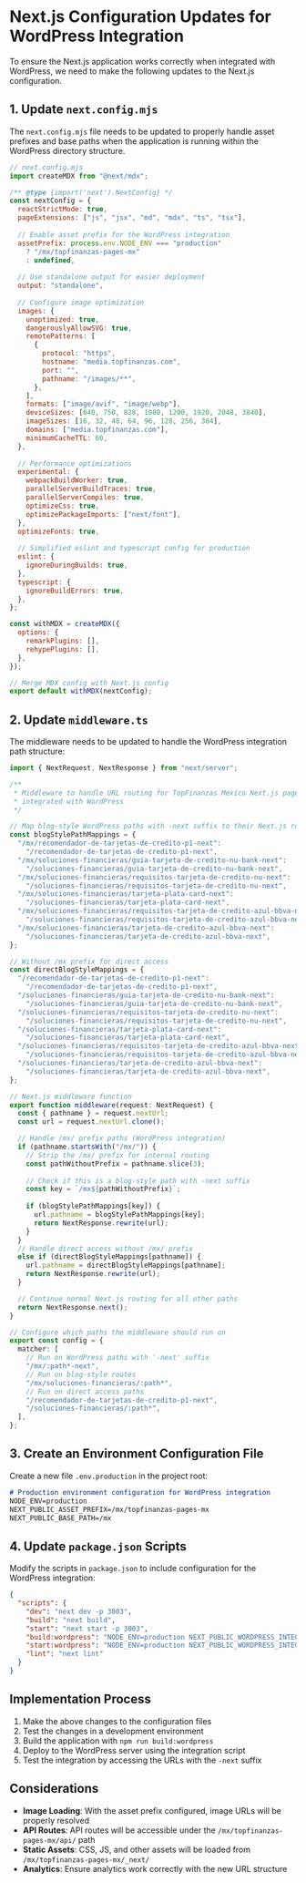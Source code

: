 # Next.js Configuration Updates for WordPress Integration

To ensure the Next.js application works correctly when integrated with WordPress, we need to make the following updates to the Next.js configuration.

## 1. Update `next.config.mjs`

The `next.config.mjs` file needs to be updated to properly handle asset prefixes and base paths when the application is running within the WordPress directory structure.

```javascript
// next.config.mjs
import createMDX from "@next/mdx";

/** @type {import('next').NextConfig} */
const nextConfig = {
  reactStrictMode: true,
  pageExtensions: ["js", "jsx", "md", "mdx", "ts", "tsx"],
  
  // Enable asset prefix for the WordPress integration
  assetPrefix: process.env.NODE_ENV === "production" 
    ? "/mx/topfinanzas-pages-mx" 
    : undefined,
  
  // Use standalone output for easier deployment
  output: "standalone",
  
  // Configure image optimization
  images: {
    unoptimized: true,
    dangerouslyAllowSVG: true,
    remotePatterns: [
      {
        protocol: "https",
        hostname: "media.topfinanzas.com",
        port: "",
        pathname: "/images/**",
      },
    ],
    formats: ["image/avif", "image/webp"],
    deviceSizes: [640, 750, 828, 1080, 1200, 1920, 2048, 3840],
    imageSizes: [16, 32, 48, 64, 96, 128, 256, 384],
    domains: ["media.topfinanzas.com"],
    minimumCacheTTL: 60,
  },
  
  // Performance optimizations
  experimental: {
    webpackBuildWorker: true,
    parallelServerBuildTraces: true,
    parallelServerCompiles: true,
    optimizeCss: true,
    optimizePackageImports: ["next/font"],
  },
  optimizeFonts: true,
  
  // Simplified eslint and typescript config for production
  eslint: {
    ignoreDuringBuilds: true,
  },
  typescript: {
    ignoreBuildErrors: true,
  },
};

const withMDX = createMDX({
  options: {
    remarkPlugins: [],
    rehypePlugins: [],
  },
});

// Merge MDX config with Next.js config
export default withMDX(nextConfig);
```

## 2. Update `middleware.ts`

The middleware needs to be updated to handle the WordPress integration path structure:

```typescript
import { NextRequest, NextResponse } from "next/server";

/**
 * Middleware to handle URL routing for TopFinanzas Mexico Next.js pages
 * integrated with WordPress
 */

// Map blog-style WordPress paths with -next suffix to their Next.js routes
const blogStylePathMappings = {
  "/mx/recomendador-de-tarjetas-de-credito-p1-next":
    "/recomendador-de-tarjetas-de-credito-p1-next",
  "/mx/soluciones-financieras/guia-tarjeta-de-credito-nu-bank-next":
    "/soluciones-financieras/guia-tarjeta-de-credito-nu-bank-next",
  "/mx/soluciones-financieras/requisitos-tarjeta-de-credito-nu-next":
    "/soluciones-financieras/requisitos-tarjeta-de-credito-nu-next",
  "/mx/soluciones-financieras/tarjeta-plata-card-next":
    "/soluciones-financieras/tarjeta-plata-card-next",
  "/mx/soluciones-financieras/requisitos-tarjeta-de-credito-azul-bbva-next":
    "/soluciones-financieras/requisitos-tarjeta-de-credito-azul-bbva-next",
  "/mx/soluciones-financieras/tarjeta-de-credito-azul-bbva-next":
    "/soluciones-financieras/tarjeta-de-credito-azul-bbva-next",
};

// Without /mx prefix for direct access
const directBlogStyleMappings = {
  "/recomendador-de-tarjetas-de-credito-p1-next":
    "/recomendador-de-tarjetas-de-credito-p1-next",
  "/soluciones-financieras/guia-tarjeta-de-credito-nu-bank-next":
    "/soluciones-financieras/guia-tarjeta-de-credito-nu-bank-next",
  "/soluciones-financieras/requisitos-tarjeta-de-credito-nu-next":
    "/soluciones-financieras/requisitos-tarjeta-de-credito-nu-next",
  "/soluciones-financieras/tarjeta-plata-card-next":
    "/soluciones-financieras/tarjeta-plata-card-next",
  "/soluciones-financieras/requisitos-tarjeta-de-credito-azul-bbva-next":
    "/soluciones-financieras/requisitos-tarjeta-de-credito-azul-bbva-next",
  "/soluciones-financieras/tarjeta-de-credito-azul-bbva-next":
    "/soluciones-financieras/tarjeta-de-credito-azul-bbva-next",
};

// Next.js middleware function
export function middleware(request: NextRequest) {
  const { pathname } = request.nextUrl;
  const url = request.nextUrl.clone();

  // Handle /mx/ prefix paths (WordPress integration)
  if (pathname.startsWith("/mx/")) {
    // Strip the /mx/ prefix for internal routing
    const pathWithoutPrefix = pathname.slice(3);
    
    // Check if this is a blog-style path with -next suffix
    const key = `/mx${pathWithoutPrefix}`;
    
    if (blogStylePathMappings[key]) {
      url.pathname = blogStylePathMappings[key];
      return NextResponse.rewrite(url);
    }
  } 
  // Handle direct access without /mx/ prefix
  else if (directBlogStyleMappings[pathname]) {
    url.pathname = directBlogStyleMappings[pathname];
    return NextResponse.rewrite(url);
  }

  // Continue normal Next.js routing for all other paths
  return NextResponse.next();
}

// Configure which paths the middleware should run on
export const config = {
  matcher: [
    // Run on WordPress paths with '-next' suffix
    "/mx/:path*-next",
    // Run on blog-style routes
    "/mx/soluciones-financieras/:path*",
    // Run on direct access paths
    "/recomendador-de-tarjetas-de-credito-p1-next",
    "/soluciones-financieras/:path*",
  ],
};
```

## 3. Create an Environment Configuration File

Create a new file `.env.production` in the project root:

```markdown
# Production environment configuration for WordPress integration
NODE_ENV=production
NEXT_PUBLIC_ASSET_PREFIX=/mx/topfinanzas-pages-mx
NEXT_PUBLIC_BASE_PATH=/mx
```

## 4. Update `package.json` Scripts

Modify the scripts in `package.json` to include configuration for the WordPress integration:

```json
{
  "scripts": {
    "dev": "next dev -p 3003",
    "build": "next build",
    "start": "next start -p 3003",
    "build:wordpress": "NODE_ENV=production NEXT_PUBLIC_WORDPRESS_INTEGRATION=true next build",
    "start:wordpress": "NODE_ENV=production NEXT_PUBLIC_WORDPRESS_INTEGRATION=true next start -p 3003",
    "lint": "next lint"
  }
}
```

## Implementation Process

1. Make the above changes to the configuration files
2. Test the changes in a development environment
3. Build the application with `npm run build:wordpress`
4. Deploy to the WordPress server using the integration script
5. Test the integration by accessing the URLs with the `-next` suffix

## Considerations

- **Image Loading**: With the asset prefix configured, image URLs will be properly resolved
- **API Routes**: API routes will be accessible under the `/mx/topfinanzas-pages-mx/api/` path
- **Static Assets**: CSS, JS, and other assets will be loaded from `/mx/topfinanzas-pages-mx/_next/`
- **Analytics**: Ensure analytics work correctly with the new URL structure
